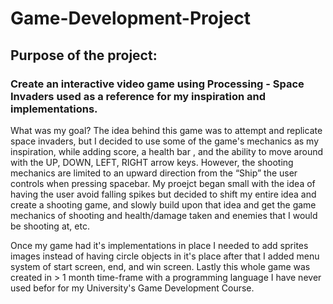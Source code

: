 # Game-Development-Project
 ## Purpose of the project:
 ### Create an interactive video game using Processing - Space Invaders used as a reference for my inspiration and implementations.
 
  What was my goal? The idea behind this game was to attempt and replicate space invaders, but I decided to use some of the game's mechanics as my inspiration, while adding score, a health bar , and the ability to move around with the UP, DOWN, LEFT, RIGHT arrow keys. However, the shooting mechanics are limited to an upward direction from the “Ship” the user controls when pressing spacebar. 
  My proejct began small with the idea of having the user avoid falling spikes but decided to shift my entire idea and create a shooting game, and slowly build upon that idea and get the game mechanics of shooting and health/damage taken and enemies that I would be shooting at, etc. 
  
  Once my game had it's implementations in place I needed to add sprites images instead of having circle objects in it's place after that I added menu system of start screen, end, and win screen. Lastly this whole game was created in > 1 month time-frame with a programming language I have never used befor for my University's Game Development Course.
  

 
 
